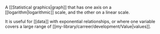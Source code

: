 A [[Statistical graphics|graph]] that has one axis on a [[logarithm|logarithmic]] scale, and the other on a linear scale.

It is useful for [[data]] with exponential relationships, or where one variable covers a large range of [[my-library/carreer/development/Value|values]].